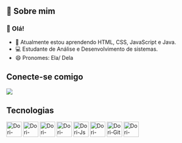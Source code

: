 ## 🚀 Sobre mim

### 👋 Olá! 

- 🌱 Atualmente estou aprendendo HTML, CSS, JavaScript e Java.
- 💻 Estudante de Análise e Desenvolvimento de sistemas.
- 😄 Pronomes: Ela/ Dela



<h2>Conecte-se comigo</h2>

  <a href="https://www.linkedin.com/in/dorivaniasm/" target="_blank"><img src="https://img.shields.io/badge/-LinkedIn-%230077B5?style=for-the-badge&logo=linkedin&logoColor=white" target="_blank"></a> 
  

<div> 
  <h2>Tecnologias</h2>

  <img align="center" alt="Dori-Java" height="40" width="40" src="https://cdn.jsdelivr.net/gh/devicons/devicon@latest/icons/java/java-original.svg"/>
  <img align="center" alt="Dori-Spring" height="40" width="40" src="https://cdn.jsdelivr.net/gh/devicons/devicon@latest/icons/spring/spring-original-wordmark.svg"/>            
  <img align="center" alt="Dori-HTML" height="40" width="40" src="https://cdn.jsdelivr.net/gh/devicons/devicon@latest/icons/html5/html5-original.svg"/> 
  <img align="center" alt="Dori-CSS" height="40" width="40" src="https://cdn.jsdelivr.net/gh/devicons/devicon@latest/icons/css3/css3-original.svg"/>
  <img align="center" alt="Dori-Js" height="40" width="40" src="https://cdn.jsdelivr.net/gh/devicons/devicon@latest/icons/javascript/javascript-original.svg"/>
  <img align="center" alt="Dori-MySQL" height="40" width="40" src="https://cdn.jsdelivr.net/gh/devicons/devicon@latest/icons/mysql/mysql-original-wordmark.svg"/>
  <img align="center" alt="Dori-Git" height="40" width="40" src="https://cdn.jsdelivr.net/gh/devicons/devicon@latest/icons/git/git-original.svg"/>
  <img align="center" alt="Dori-Github" height="40" width="40" src="https://cdn.jsdelivr.net/gh/devicons/devicon@latest/icons/github/github-original-wordmark.svg"/>
          
            
  
                
</div>
  
